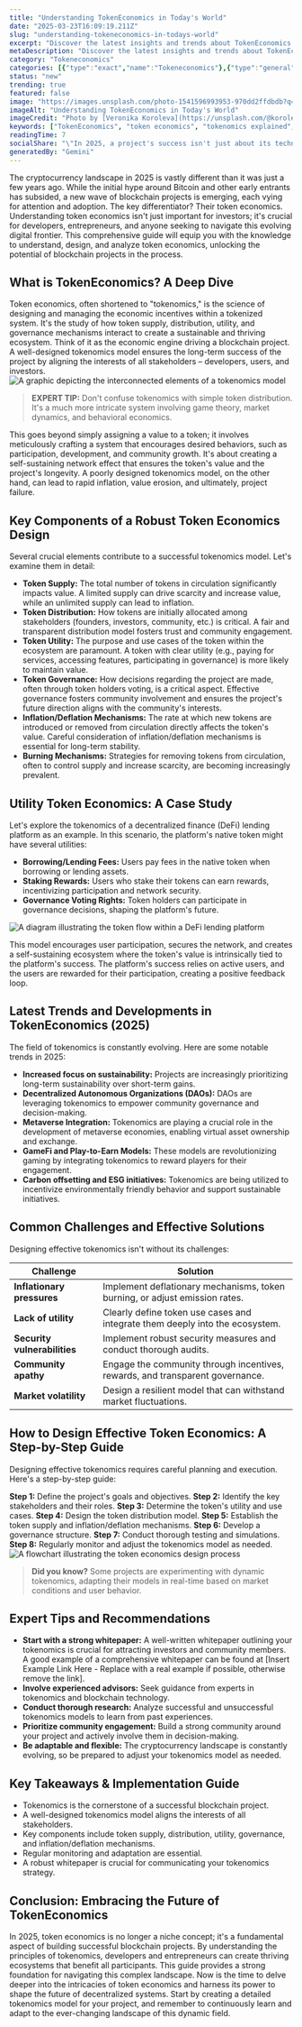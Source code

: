```yaml
---
title: "Understanding TokenEconomics in Today's World"
date: "2025-03-23T16:09:19.211Z"
slug: "understanding-tokeneconomics-in-todays-world"
excerpt: "Discover the latest insights and trends about TokenEconomics. This comprehensive guide covers everything you need to know about TokenEconomics in 2025."
metaDescription: "Discover the latest insights and trends about TokenEconomics. This comprehensive guide covers everything you need to know about TokenEconomics in 2025."
category: "Tokeneconomics"
categories: [{"type":"exact","name":"Tokeneconomics"},{"type":"general","name":"Finance"},{"type":"medium","name":"Decentralized Finance"},{"type":"specific","name":"Cryptocurrency"},{"type":"niche","name":"Stablecoin Mechanisms"}]
status: "new"
trending: true
featured: false
image: "https://images.unsplash.com/photo-1541596993953-970dd2ffdbdb?q=85&w=1200&fit=max&fm=webp&auto=compress"
imageAlt: "Understanding TokenEconomics in Today's World"
imageCredit: "Photo by [Veronika Koroleva](https://unsplash.com/@korolevalkv) on Unsplash"
keywords: ["TokenEconomics", "token economics", "tokenomics explained", "token economics design", "cryptocurrency token economics", "utility token economics", "token economics for blockchain projects", "best token economics models", "how to design token economics", "token economics whitepaper example"]
readingTime: 7
socialShare: "\"In 2025, a project's success isn't just about its technology; it's about its meticulously crafted tokenomics.  A well-designed model is the key to unlocking long-term growth and community engagement.\""
generatedBy: "Gemini"
---
```




The cryptocurrency landscape in 2025 is vastly different than it was just a few years ago.  While the initial hype around Bitcoin and other early entrants has subsided, a new wave of blockchain projects is emerging, each vying for attention and adoption.  The key differentiator?  Their token economics.  Understanding token economics isn't just important for investors; it's crucial for developers, entrepreneurs, and anyone seeking to navigate this evolving digital frontier. This comprehensive guide will equip you with the knowledge to understand, design, and analyze token economics, unlocking the potential of blockchain projects in the process.

## What is TokenEconomics?  A Deep Dive

Token economics, often shortened to "tokenomics," is the science of designing and managing the economic incentives within a tokenized system.  It's the study of how token supply, distribution, utility, and governance mechanisms interact to create a sustainable and thriving ecosystem. Think of it as the economic engine driving a blockchain project.  A well-designed tokenomics model ensures the long-term success of the project by aligning the interests of all stakeholders – developers, users, and investors. ![A graphic depicting the interconnected elements of a tokenomics model](https://images.unsplash.com/photo-1451187580459-43490279c0fa?q=85&w=1200&fit=max&fm=webp&auto=compress)

> **EXPERT TIP:**  Don't confuse tokenomics with simple token distribution.  It's a much more intricate system involving game theory, market dynamics, and behavioral economics.

This goes beyond simply assigning a value to a token; it involves meticulously crafting a system that encourages desired behaviors, such as participation, development, and community growth.  It's about creating a self-sustaining network effect that ensures the token's value and the project's longevity.  A poorly designed tokenomics model, on the other hand, can lead to rapid inflation, value erosion, and ultimately, project failure.

## Key Components of a Robust Token Economics Design

Several crucial elements contribute to a successful tokenomics model.  Let's examine them in detail:

* **Token Supply:**  The total number of tokens in circulation significantly impacts value.  A limited supply can drive scarcity and increase value, while an unlimited supply can lead to inflation.
* **Token Distribution:** How tokens are initially allocated among stakeholders (founders, investors, community, etc.) is critical.  A fair and transparent distribution model fosters trust and community engagement.
* **Token Utility:** The purpose and use cases of the token within the ecosystem are paramount.  A token with clear utility (e.g., paying for services, accessing features, participating in governance) is more likely to maintain value.
* **Token Governance:**  How decisions regarding the project are made, often through token holders voting, is a critical aspect.  Effective governance fosters community involvement and ensures the project's future direction aligns with the community's interests.
* **Inflation/Deflation Mechanisms:**  The rate at which new tokens are introduced or removed from circulation directly affects the token's value.  Careful consideration of inflation/deflation mechanisms is essential for long-term stability.
* **Burning Mechanisms:**  Strategies for removing tokens from circulation, often to control supply and increase scarcity, are becoming increasingly prevalent.

## Utility Token Economics: A Case Study

Let's explore the tokenomics of a decentralized finance (DeFi) lending platform as an example.  In this scenario, the platform's native token might have several utilities:

* **Borrowing/Lending Fees:** Users pay fees in the native token when borrowing or lending assets.
* **Staking Rewards:** Users who stake their tokens can earn rewards, incentivizing participation and network security.
* **Governance Voting Rights:** Token holders can participate in governance decisions, shaping the platform's future.

![A diagram illustrating the token flow within a DeFi lending platform](https://images.unsplash.com/photo-1484417894907-623942c8ee29?q=85&w=1200&fit=max&fm=webp&auto=compress)

This model encourages user participation, secures the network, and creates a self-sustaining ecosystem where the token's value is intrinsically tied to the platform's success.  The platform's success relies on active users, and the users are rewarded for their participation, creating a positive feedback loop.

##  Latest Trends and Developments in TokenEconomics (2025)

The field of tokenomics is constantly evolving.  Here are some notable trends in 2025:

* **Increased focus on sustainability:**  Projects are increasingly prioritizing long-term sustainability over short-term gains.
* **Decentralized Autonomous Organizations (DAOs):**  DAOs are leveraging tokenomics to empower community governance and decision-making.
* **Metaverse Integration:**  Tokenomics are playing a crucial role in the development of metaverse economies, enabling virtual asset ownership and exchange.
* **GameFi and Play-to-Earn Models:**  These models are revolutionizing gaming by integrating tokenomics to reward players for their engagement.
* **Carbon offsetting and ESG initiatives:**  Tokenomics are being utilized to incentivize environmentally friendly behavior and support sustainable initiatives.

## Common Challenges and Effective Solutions

Designing effective tokenomics isn't without its challenges:

| Challenge                     | Solution                                                                     |
|------------------------------|-----------------------------------------------------------------------------|
| **Inflationary pressures**     | Implement deflationary mechanisms, token burning, or adjust emission rates.     |
| **Lack of utility**           | Clearly define token use cases and integrate them deeply into the ecosystem. |
| **Security vulnerabilities**   | Implement robust security measures and conduct thorough audits.               |
| **Community apathy**          | Engage the community through incentives, rewards, and transparent governance. |
| **Market volatility**         | Design a resilient model that can withstand market fluctuations.              |

## How to Design Effective Token Economics: A Step-by-Step Guide

Designing effective tokenomics requires careful planning and execution. Here's a step-by-step guide:

**Step 1:** Define the project's goals and objectives.
**Step 2:** Identify the key stakeholders and their roles.
**Step 3:** Determine the token's utility and use cases.
**Step 4:** Design the token distribution model.
**Step 5:** Establish the token supply and inflation/deflation mechanisms.
**Step 6:** Develop a governance structure.
**Step 7:** Conduct thorough testing and simulations.
**Step 8:** Regularly monitor and adjust the tokenomics model as needed. ![A flowchart illustrating the token economics design process](https://images.unsplash.com/photo-1517976487492-5750f3195933?q=85&w=1200&fit=max&fm=webp&auto=compress)

> **Did you know?**  Some projects are experimenting with dynamic tokenomics, adapting their models in real-time based on market conditions and user behavior.

##  Expert Tips and Recommendations

*  **Start with a strong whitepaper:** A well-written whitepaper outlining your tokenomics is crucial for attracting investors and community members.  A good example of a comprehensive whitepaper can be found at [Insert Example Link Here -  Replace with a real example if possible, otherwise remove the link].
* **Involve experienced advisors:** Seek guidance from experts in tokenomics and blockchain technology.
* **Conduct thorough research:**  Analyze successful and unsuccessful tokenomics models to learn from past experiences.
* **Prioritize community engagement:**  Build a strong community around your project and actively involve them in decision-making.
* **Be adaptable and flexible:**  The cryptocurrency landscape is constantly evolving, so be prepared to adjust your tokenomics model as needed.

## Key Takeaways & Implementation Guide

* Tokenomics is the cornerstone of a successful blockchain project.
* A well-designed tokenomics model aligns the interests of all stakeholders.
* Key components include token supply, distribution, utility, governance, and inflation/deflation mechanisms.
* Regular monitoring and adaptation are essential.
* A robust whitepaper is crucial for communicating your tokenomics strategy.

## Conclusion:  Embracing the Future of TokenEconomics

In 2025, token economics is no longer a niche concept; it's a fundamental aspect of building successful blockchain projects.  By understanding the principles of tokenomics, developers and entrepreneurs can create thriving ecosystems that benefit all participants.  This guide provides a strong foundation for navigating this complex landscape.  Now is the time to delve deeper into the intricacies of token economics and harness its power to shape the future of decentralized systems.  Start by creating a detailed tokenomics model for your project, and remember to continuously learn and adapt to the ever-changing landscape of this dynamic field.



